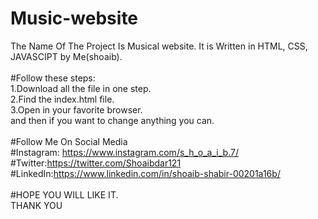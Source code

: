 # Music-website
The Name Of The Project Is Musical website. It is Written in HTML, CSS, JAVASCIPT by Me(shoaib).<br />
<br />
#Follow these steps:<br />
1.Download all the file in one step.<br />
2.Find the index.html file.<br />
3.Open in your favorite browser.<br />
and then if you want to change anything you can.<br />
<br />
#Follow Me On Social Media<br />
#Instagram: https://www.instagram.com/s_h_o_a_i_b.7/<br />
#Twitter:https://twitter.com/Shoaibdar121<br />
#LinkedIn:https://www.linkedin.com/in/shoaib-shabir-00201a16b/<br />
<br />
#HOPE YOU WILL LIKE IT.<br />
THANK YOU<br />

